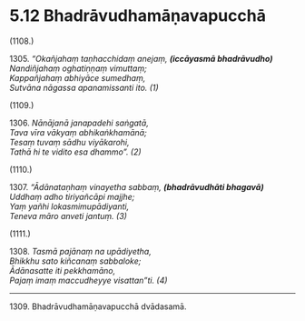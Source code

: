 # 5.12 Bhadrāvudhamāṇavapucchā

(1108.)

1305\. _“Okañjahaṃ taṇhacchidaṃ anejaṃ, __(iccāyasmā bhadrāvudho)___  
_Nandiñjahaṃ oghatiṇṇaṃ vimuttaṃ;_  
_Kappañjahaṃ abhiyāce sumedhaṃ,_  
_Sutvāna nāgassa apanamissanti ito. (1)_  

(1109.)

1306\. _Nānājanā janapadehi saṅgatā,_  
_Tava vīra vākyaṃ abhikaṅkhamānā;_  
_Tesaṃ tuvaṃ sādhu viyākarohi,_  
_Tathā hi te vidito esa dhammo”. (2)_  

(1110.)

1307\. _“Ādānataṇhaṃ vinayetha sabbaṃ, __(bhadrāvudhāti bhagavā)___  
_Uddhaṃ adho tiriyañcāpi majjhe;_  
_Yaṃ yañhi lokasmimupādiyanti,_  
_Teneva māro anveti jantuṃ. (3)_  

(1111.)

1308\. _Tasmā pajānaṃ na upādiyetha,_  
_Bhikkhu sato kiñcanaṃ sabbaloke;_  
_Ādānasatte iti pekkhamāno,_  
_Pajaṃ imaṃ maccudheyye visattan”ti. (4)_  

---

1309\. Bhadrāvudhamāṇavapucchā dvādasamā.
